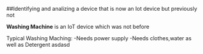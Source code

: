 ##Identifying and analizing a device that is now an Iot device but previously not

**Washing Machine** is an IoT device which was not before

Typical Washing Maching:
	-Needs power supply
	-Needs clothes,water as well as Detergent
asdasd
